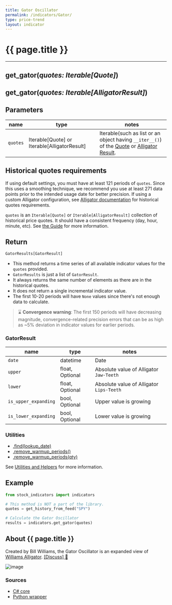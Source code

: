 ```yaml
---
title: Gator Oscillator
permalink: /indicators/Gator/
type: price-trend
layout: indicator
---
```


# {{ page.title }}

<hr>

## **get_gator**(*quotes: Iterable[Quote]*)

## **get_gator**(*quotes: Iterable[AlligatorResult]*)

## Parameters

| name | type | notes
| -- |-- |--
| `quotes` | Iterable[Quote] or Iterable[AlligatorResult] | Iterable(such as list or an object having `__iter__()`) of the [Quote]({{site.baseurl}}/guide/#historical-quotes) or [Alligator Result](../Alligator#content).

## Historical quotes requirements

If using default settings, you must have at least 121 periods of `quotes`. Since this uses a smoothing technique, we recommend you use at least 271 data points prior to the intended usage date for better precision.  If using a custom Alligator configuration, see [Alligator documentation](../Alligator#historical-quotes-requirements) for historical quotes requirements.

`quotes` is an `Iterable[Quote]` or `Iterable[AlligatorResult]` collection of historical price quotes.  It should have a consistent frequency (day, hour, minute, etc).  See [the Guide]({{site.baseurl}}/guide/#historical-quotes) for more information.

## Return

```python
GatorResults[GatorResult]
```

- This method returns a time series of all available indicator values for the `quotes` provided.
- `GatorResults` is just a list of `GatorResult`.
- It always returns the same number of elements as there are in the historical quotes.
- It does not return a single incremental indicator value.
- The first 10-20 periods will have `None` values since there's not enough data to calculate.

> :hourglass: **Convergence warning**: The first 150 periods will have decreasing magnitude, convergence-related precision errors that can be as high as ~5% deviation in indicator values for earlier periods.

### GatorResult

| name | type | notes
| -- |-- |--
| `date` | datetime | Date
| `upper` | float, Optional | Absolute value of Alligator `Jaw-Teeth`
| `lower` | float, Optional | Absolute value of Alligator `Lips-Teeth`
| `is_upper_expanding` | bool, Optional | Upper value is growing
| `is_lower_expanding` | bool, Optional | Lower value is growing

### Utilities

- [.find(lookup_date)]({{site.baseurl}}/utilities#find-indicator-result-by-date)
- [.remove_warmup_periods()]({{site.baseurl}}/utilities#remove-warmup-periods)
- [.remove_warmup_periods(qty)]({{site.baseurl}}/utilities#remove-warmup-periods)

See [Utilities and Helpers]({{site.baseurl}}/utilities#utilities-for-indicator-results) for more information.

## Example

```python
from stock_indicators import indicators

# This method is NOT a part of the library.
quotes = get_history_from_feed("SPY")

# Calculate the Gator Oscillator
results = indicators.get_gator(quotes)
```

## About {{ page.title }}

Created by Bill Williams, the Gator Oscillator is an expanded view of [Williams Alligator](../Alligator#content).
[[Discuss] :speech_balloon:]({{site.dotnet.repo}}/discussions/385 "Community discussion about this indicator")

![image]({{site.dotnet.charts}}/Gator.png)

### Sources

- [C# core]({{site.dotnet.src}}/e-k/Gator/Gator.Series.cs)
- [Python wrapper]({{site.python.src}}/gator.py)

